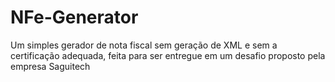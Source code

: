 # NFe-Generator
Um simples gerador de nota fiscal sem geração de XML e sem a certificação adequada, feita para ser entregue em um desafio proposto pela empresa Saguitech
